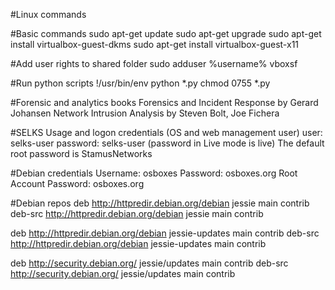 #Linux commands

#Basic commands
sudo apt-get update
sudo apt-get upgrade
sudo apt-get install virtualbox-guest-dkms
sudo apt-get install virtualbox-guest-x11

#Add user rights to shared folder
sudo adduser %username% vboxsf

#Run python scripts
!/usr/bin/env python *.py
chmod 0755 *.py

#Forensic and analytics books
Forensics and Incident Response by Gerard Johansen
Network Intrusion Analysis by Steven Bolt, Joe Fichera

#SELKS
Usage and logon credentials (OS and web management user)
user: selks-user
password: selks-user (password in Live mode is live)
The default root password is StamusNetworks

#Debian credentials
Username: osboxes
Password: osboxes.org
Root Account Password: osboxes.org

#Debian repos
deb http://httpredir.debian.org/debian jessie main contrib
deb-src http://httpredir.debian.org/debian jessie main contrib

deb http://httpredir.debian.org/debian jessie-updates main contrib
deb-src http://httpredir.debian.org/debian jessie-updates main contrib

deb http://security.debian.org/ jessie/updates main contrib
deb-src http://security.debian.org/ jessie/updates main contrib 
